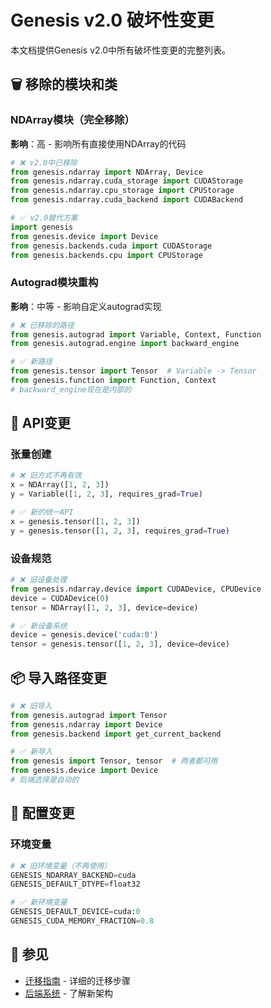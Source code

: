 # Genesis v2.0 破坏性变更

本文档提供Genesis v2.0中所有破坏性变更的完整列表。

## 🗑️ 移除的模块和类

### NDArray模块（完全移除）
**影响**：高 - 影响所有直接使用NDArray的代码

```python
# ❌ v2.0中已移除
from genesis.ndarray import NDArray, Device
from genesis.ndarray.cuda_storage import CUDAStorage
from genesis.ndarray.cpu_storage import CPUStorage
from genesis.ndarray.cuda_backend import CUDABackend

# ✅ v2.0替代方案
import genesis
from genesis.device import Device
from genesis.backends.cuda import CUDAStorage
from genesis.backends.cpu import CPUStorage
```

### Autograd模块重构
**影响**：中等 - 影响自定义autograd实现

```python
# ❌ 已移除的路径
from genesis.autograd import Variable, Context, Function
from genesis.autograd.engine import backward_engine

# ✅ 新路径
from genesis.tensor import Tensor  # Variable -> Tensor
from genesis.function import Function, Context
# backward_engine现在是内部的
```

## 🔄 API变更

### 张量创建
```python
# ❌ 旧方式不再有效
x = NDArray([1, 2, 3])
y = Variable([1, 2, 3], requires_grad=True)

# ✅ 新的统一API
x = genesis.tensor([1, 2, 3])
y = genesis.tensor([1, 2, 3], requires_grad=True)
```

### 设备规范
```python
# ❌ 旧设备处理
from genesis.ndarray.device import CUDADevice, CPUDevice
device = CUDADevice(0)
tensor = NDArray([1, 2, 3], device=device)

# ✅ 新设备系统
device = genesis.device('cuda:0')
tensor = genesis.tensor([1, 2, 3], device=device)
```

## 📦 导入路径变更

```python
# ❌ 旧导入
from genesis.autograd import Tensor
from genesis.ndarray import Device
from genesis.backend import get_current_backend

# ✅ 新导入
from genesis import Tensor, tensor  # 两者都可用
from genesis.device import Device
# 后端选择是自动的
```

## 🔧 配置变更

### 环境变量
```python
# ❌ 旧环境变量（不再使用）
GENESIS_NDARRAY_BACKEND=cuda
GENESIS_DEFAULT_DTYPE=float32

# ✅ 新环境变量
GENESIS_DEFAULT_DEVICE=cuda:0
GENESIS_CUDA_MEMORY_FRACTION=0.8
```

## 🔗 参见

- [迁移指南](v2-migration.md) - 详细的迁移步骤
- [后端系统](../backends/index.md) - 了解新架构